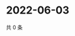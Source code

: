 # 2022-06-03

共 0 条

<!-- BEGIN WEIBO -->
<!-- 最后更新时间 Fri Jun 03 2022 19:10:58 GMT+0800 (China Standard Time) -->

<!-- END WEIBO -->
